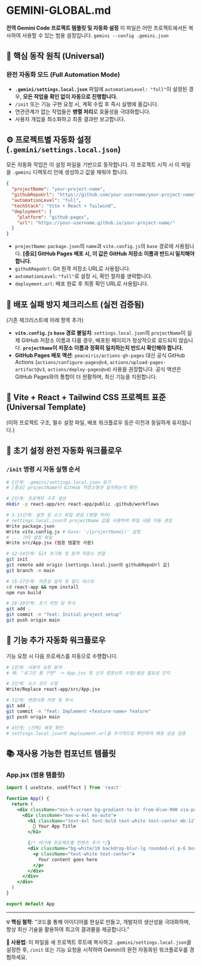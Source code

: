 # GEMINI-GLOBAL.md

**전역 Gemini Code 프로젝트 템플릿 및 자동화 설정**
이 파일은 어떤 프로젝트에서든 복사하여 사용할 수 있는 범용 설정입니다.
`gemini --config .gemini.json`

## 🎯 핵심 동작 원칙 (Universal)

### 완전 자동화 모드 (Full Automation Mode)
- **`.gemini/settings.local.json`** 파일에 `automationLevel: "full"`이 설정된 경우, **모든 작업을 확인 없이 자동으로 진행합니다.**
- `/init` 또는 기능 구현 요청 시, 계획 수립 후 즉시 실행에 옮깁니다.
- 연관관계가 없는 작업들은 **병렬 처리**로 효율성을 극대화합니다.
- 사용자 개입을 최소화하고 최종 결과만 보고합니다.

## ⚙️ 프로젝트별 자동화 설정 (`.gemini/settings.local.json`)
모든 자동화 작업은 이 설정 파일을 기반으로 동작합니다. 각 프로젝트 시작 시 이 파일을 `.gemini` 디렉토리 안에 생성하고 값을 채워야 합니다.

```json
{
  "projectName": "your-project-name",
  "githubRepoUrl": "https://github.com/your-username/your-project-name",
  "automationLevel": "full",
  "techStack": "Vite + React + Tailwind",
  "deployment": {
    "platform": "github-pages",
    "url": "https://your-username.github.io/your-project-name/"
  }
}
```
- `projectName`: `package.json`의 `name`과 `vite.config.js`의 `base` 경로에 사용됩니다. **[중요] GitHub Pages 배포 시, 이 값은 GitHub 저장소 이름과 반드시 일치해야 합니다.**
- `githubRepoUrl`: Git 원격 저장소 URL로 사용됩니다.
- `automationLevel`: `"full"`로 설정 시, 확인 절차를 생략합니다.
- `deployment.url`: 배포 완료 후 최종 확인 URL로 사용됩니다.

## 🚨 배포 실패 방지 체크리스트 (실전 검증됨)

(기존 체크리스트에 아래 항목 추가)

- **`vite.config.js` `base` 경로 불일치**: `settings.local.json`의 `projectName`이 실제 GitHub 저장소 이름과 다를 경우, 배포된 페이지가 정상적으로 로드되지 않습니다. **`projectName`이 저장소 이름과 정확히 일치하는지 반드시 확인해야 합니다.**
- **GitHub Pages 배포 액션**: `peaceiris/actions-gh-pages` 대신 공식 GitHub Actions (`actions/configure-pages@v4`, `actions/upload-pages-artifact@v3`, `actions/deploy-pages@v4`) 사용을 권장합니다. 공식 액션은 GitHub Pages와의 통합이 더 원활하며, 최신 기능을 지원합니다.

## 🚀 Vite + React + Tailwind CSS 프로젝트 표준 (Universal Template)

(이하 프로젝트 구조, 필수 설정 파일, 배포 워크플로우 등은 이전과 동일하게 유지됩니다.)

## 🔄 초기 설정 완전 자동화 워크플로우

### `/init` 명령 시 자동 실행 순서
```bash
# 1단계: .gemini/settings.local.json 읽기
# [중요] projectName이 GitHub 저장소명과 일치하는지 확인

# 2단계: 프로젝트 구조 생성
mkdir -p react-app/src react-app/public .github/workflows

# 3-11단계: 설정 및 소스 파일 생성 (병렬 처리)
# settings.local.json의 projectName 값을 사용하여 파일 내용 자동 생성
Write package.json
Write vite.config.js # base: '/{projectName}/' 설정
# ... 기타 설정 파일
Write src/App.jsx (범용 템플릿 사용)

# 12-14단계: Git 초기화 및 원격 저장소 연결
git init
git remote add origin [settings.local.json의 githubRepoUrl 값]
git branch -m main

# 15-17단계: 의존성 설치 및 빌드 테스트
cd react-app && npm install
npm run build

# 18-20단계: 초기 커밋 및 푸시
git add .
git commit -m "feat: Initial project setup"
git push origin main
```

## 🤖 기능 추가 자동화 워크플로우
기능 요청 시 다음 프로세스를 자동으로 수행합니다.

```bash
# 1단계: 사용자 요청 분석
# 예: "로그인 폼 구현" -> App.jsx 및 신규 컴포넌트 수정/생성 필요성 인지

# 2단계: 소스 코드 수정
Write/Replace react-app/src/App.jsx

# 3단계: 변경사항 커밋 및 푸시
git add .
git commit -m "feat: Implement <feature-name> feature"
git push origin main

# 4단계: (선택) 배포 확인
# settings.local.json의 deployment.url을 주기적으로 확인하여 배포 성공 검증
```

## 📚 재사용 가능한 컴포넌트 템플릿

### App.jsx (범용 템플릿)
```jsx
import { useState, useEffect } from 'react'

function App() {
  return (
    <div className="min-h-screen bg-gradient-to-br from-blue-900 via-purple-900 to-indigo-900 p-8">
      <div className="max-w-4xl mx-auto">
        <h1 className="text-4xl font-bold text-white text-center mb-12">
          🚀 Your App Title
        </h1>

        {/* 여기에 프로젝트별 컨텐츠 추가 */}
        <div className="bg-white/10 backdrop-blur-lg rounded-xl p-6 border border-white/20 shadow-xl">
          <p className="text-white text-center">
            Your content goes here
          </p>
        </div>
      </div>
    </div>
  )
}

export default App
```

---

**💡 핵심 철학**: "코드를 통해 아이디어를 현실로 만들고, 개발자의 생산성을 극대화하며, 항상 최신 기술을 활용하여 최고의 결과물을 제공합니다."

**🎯 사용법**: 이 파일을 새 프로젝트 루트에 복사하고 `.gemini/settings.local.json`을 설정한 후, `/init` 또는 기능 요청을 시작하여 Gemini의 완전 자동화된 워크플로우를 경험하세요.